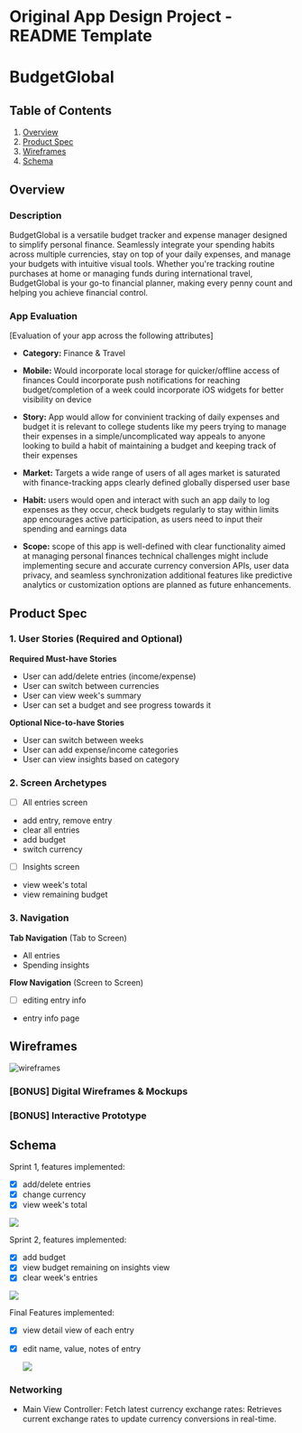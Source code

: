 Original App Design Project - README Template
===

# BudgetGlobal

## Table of Contents

1. [Overview](#Overview)
2. [Product Spec](#Product-Spec)
3. [Wireframes](#Wireframes)
4. [Schema](#Schema)

## Overview

### Description

BudgetGlobal is a versatile budget tracker and expense manager designed to simplify personal finance. Seamlessly integrate your spending habits across multiple currencies, stay on top of your daily expenses, and manage your budgets with intuitive visual tools. Whether you're tracking routine purchases at home or managing funds during international travel, BudgetGlobal is your go-to financial planner, making every penny count and helping you achieve financial control.

### App Evaluation

[Evaluation of your app across the following attributes]
- **Category:**
Finance & Travel
  
- **Mobile:**
Would incorporate local storage for quicker/offline access of finances
Could incorporate push notifications for reaching budget/completion of a week
could incorporate iOS widgets for better visibility on device

- **Story:**
App would allow for convinient tracking of daily expenses and budget
it is relevant to college students like my peers trying to manage their expenses in a simple/uncomplicated way
appeals to anyone looking to build a habit of maintaining a budget and keeping track of their expenses

- **Market:**
Targets a wide range of users of all ages
market is saturated with finance-tracking apps
clearly defined globally dispersed user base

- **Habit:**
users would open and interact with such an app daily to log expenses as they occur, check budgets regularly to stay within limits
app encourages active participation, as users need to input their spending and earnings data

- **Scope:**
scope of this app is well-defined with clear functionality aimed at managing personal finances
technical challenges might include implementing secure and accurate currency conversion APIs, user data privacy, and seamless synchronization
additional features like predictive analytics or customization options are planned as future enhancements.



## Product Spec

### 1. User Stories (Required and Optional)

**Required Must-have Stories**

* User can add/delete entries (income/expense)
* User can switch between currencies
* User can view week's summary
* User can set a budget and see progress towards it

**Optional Nice-to-have Stories**

* User can switch between weeks
* User can add expense/income categories
* User can view insights based on category

### 2. Screen Archetypes

- [ ] All entries screen
* add entry, remove entry
* clear all entries
* add budget
* switch currency

- [ ] Insights screen
* view week's total 
* view remaining budget

### 3. Navigation

**Tab Navigation** (Tab to Screen)

* All entries
* Spending insights


**Flow Navigation** (Screen to Screen)

- [ ] editing entry info
* entry info page


## Wireframes

![wireframes](https://github.com/mihika0916/finalproject/assets/101855274/aefbf508-dd55-4064-b9ce-2f670d3d59d8)


### [BONUS] Digital Wireframes & Mockups

### [BONUS] Interactive Prototype

## Schema 

Sprint 1, features implemented:
* [x] add/delete entries
* [x] change currency
* [x] view week's total      
<div>
    <a href="https://www.loom.com/share/ca9aac20f2ed41da9ca33ca50bca1148">
      <img style="max-width:300px;" src="https://cdn.loom.com/sessions/thumbnails/ca9aac20f2ed41da9ca33ca50bca1148-with-play.gif">
    </a>
  </div>

Sprint 2, features implemented:
* [x] add budget
* [x] view budget remaining on insights view
* [x] clear week's entries     
<div>
    <a href="https://www.loom.com/share/d99787f74b754bb2bb0a20a6a2d6a432">
      <img style="max-width:300px;" src="https://cdn.loom.com/sessions/thumbnails/d99787f74b754bb2bb0a20a6a2d6a432-with-play.gif">
    </a>
  </div>


Final Features implemented:
* [x] view detail view of each entry
* [x] edit name, value, notes of entry

  <div>
    <a href="https://www.loom.com/share/1379b062297043bc920d5d6737a2ffde">
      <img style="max-width:300px;" src="https://cdn.loom.com/sessions/thumbnails/1379b062297043bc920d5d6737a2ffde-1713319989452-with-play.gif">
    </a>
  </div>




### Networking

- Main View Controller: Fetch latest currency exchange rates: Retrieves current exchange rates to update currency conversions in real-time.

